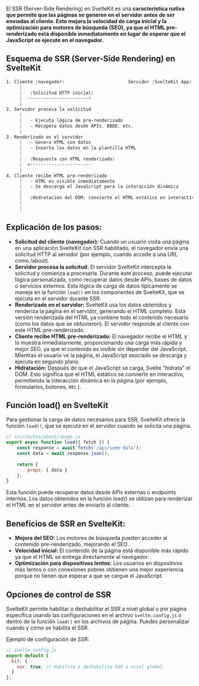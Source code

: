 El SSR (Server-Side Rendering) en SvelteKit es una **característica nativa que permite que las páginas se generen en el servidor antes de ser enviadas al cliente. Esto mejora la velocidad de carga inicial y la optimización para motores de búsqueda (SEO), ya que el HTML pre-renderizado está disponible inmediatamente en lugar de esperar que el JavaScript se ejecute en el navegador.**

## Esquema de SSR (Server-Side Rendering) en SvelteKit
```css
1. Cliente (navegador)                        Servidor (SvelteKit App)   |
     |                                                                   |
     |   (Solicitud HTTP inicial)                                        |
     |  ----------------------->                                         |
     |                                                                   |
2. Servidor procesa la solicitud                                         |
     |                                                                   |
     |   - Ejecuta lógica de pre-renderizado                             |
     |   - Recupera datos desde APIs, BBDD, etc.                         |
     |                                                                   |
3. Renderizado en el servidor                                            |
     |   - Genera HTML con datos                                         |
     |   - Inserta los datos en la plantilla HTML                        |
     |                                                                   |
     |   (Respuesta con HTML renderizado)                                |
     |  <-----------------------                                         |
     |                                                                   |
4. Cliente recibe HTML pre-renderizado                                   |
     |   - HTML es visible inmediatamente                                |
     |   - Se descarga el JavaScript para la interacción dinámica        |
     |                                                                   |
     |   (Hidratación del DOM: convierte el HTML estático en interactivo)|
     |                                                                   |
     |                                                                   |
```

## Explicación de los pasos:
- **Solicitud del cliente (navegador):** Cuando un usuario visita una página en una aplicación SvelteKit con SSR habilitado, el navegador envía una solicitud HTTP al servidor (por ejemplo, cuando accede a una URL como /about).
- **Servidor procesa la solicitud:** El servidor SvelteKit intercepta la solicitud y comienza a procesarla. Durante este proceso, puede ejecutar lógica personalizada, como recuperar datos desde APIs, bases de datos o servicios externos. Esta lógica de carga de datos típicamente se maneja en la función `load()` en los componentes de SvelteKit, que se ejecuta en el servidor durante SSR.
- **Renderizado en el servidor:** SvelteKit usa los datos obtenidos y renderiza la página en el servidor, generando el HTML completo. Esta versión renderizada del HTML ya contiene todo el contenido necesario (como los datos que se obtuvieron). El servidor responde al cliente con este HTML pre-renderizado.
- **Cliente recibe HTML pre-renderizado:** El navegador recibe el HTML y lo muestra inmediatamente, proporcionando una carga más rápida y mejor SEO, ya que el contenido es visible sin depender del JavaScript. Mientras el usuario ve la página, el JavaScript asociado se descarga y ejecuta en segundo plano.
- **Hidratación:** Después de que el JavaScript se carga, Svelte "hidrata" el DOM. Esto significa que el HTML estático se convierte en interactivo, permitiendo la interacción dinámica en la página (por ejemplo, formularios, botones, etc.).

## Función load() en SvelteKit
Para gestionar la carga de datos necesarios para SSR, SvelteKit ofrece la función `load()`, que se ejecuta en el servidor cuando se solicita una página.

```js
// src/routes/about/+page.js
export async function load({ fetch }) {
    const response = await fetch('/api/some-data');
    const data = await response.json();
    
    return {
        props: { data }
    };
}
```

Esta función puede recuperar datos desde APIs externas o endpoints internos. Los datos obtenidos en la función load() se utilizan para renderizar el HTML en el servidor antes de enviarlo al cliente.

## Beneficios de SSR en SvelteKit:
- **Mejora del SEO:** Los motores de búsqueda pueden acceder al contenido pre-renderizado, mejorando el SEO.
- **Velocidad inicial:** El contenido de la página está disponible más rápido ya que el HTML se entrega directamente al navegador.
- **Optimización para dispositivos lentos:** Los usuarios en dispositivos más lentos o con conexiones pobres obtienen una mejor experiencia porque no tienen que esperar a que se cargue el JavaScript.

## Opciones de control de SSR
SvelteKit permite habilitar o deshabilitar el SSR a nivel global o por página específica usando las configuraciones en el archivo `svelte.config.js` o dentro de la función `load()` en los archivos de página. Puedes personalizar cuándo y cómo se habilita el SSR.

Ejemplo de configuración de SSR:
```js
// svelte.config.js
export default {
  kit: {
    ssr: true, // Habilita o deshabilita SSR a nivel global
  }
};
```

